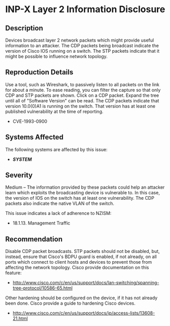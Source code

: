 INP-X Layer 2 Information Disclosure
====================================

Description
-----------
Devices broadcast layer 2 network packets which might provide useful information to an attacker. The CDP packets being broadcast indicate the version of Cisco IOS running on a switch. The STP packets indicate that it might be possible to influence network topology.

Reproduction Details
--------------------
Use a tool, such as Wireshark, to passively listen to all packets on the link for about a minute. To ease reading, you can filter the capture so that only CDP and STP packets are shown.
Click on a CDP packet. Expand the tree until all of "Software Version" can be read.
The CDP packets indicate that version 10.0(0)A1 is running on the switch. That version has at least one published vulnerability at the time of reporting.
  * CVE-1993-0900

Systems Affected
----------------
The following systems are affected by this issue:
  * ***SYSTEM***

Severity
--------
Medium – The information provided by these packets could help an attacker learn which exploits the broadcasting device is vulnerable to. In this case, the version of IOS on the switch has at least one vulnerability. The CDP packets also indicate the native VLAN of the switch.

This issue indicates a lack of adherence to NZISM:
  * 18.1.13. Management Traffic

Recommendation
--------------
Disable CDP packet broadcasts. STP packets should not be disabled, but, instead, ensure that Cisco's BDPU guard is enabled, if not already, on all ports which connect to client hosts and devices to prevent those from affecting the network topology. Cisco provide documentation on this feature:
  * http://www.cisco.com/c/en/us/support/docs/lan-switching/spanning-tree-protocol/10586-65.html

Other hardening should be configured on the device, if it has not already been done. Cisco provide a guide to hardening Cisco devices.
  * http://www.cisco.com/c/en/us/support/docs/ip/access-lists/13608-21.html
